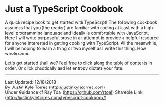 # Just a TypeScript Cookbook
A quick recipe book to get started with TypeScript! The following cookbook assumes that you (the reader) are familiar with coding at least with a high-level programming language and ideally is comfortable with JavaScript. Here I will write purposeful prose in an attempt to provide a helpful resource for anyone interested in getting cooking with TypeScript.  All the meanwhile, I will be hoping to learn a thing or two myself as I write this thing. How wholesome.

Let's get started shall we? Feel free to click along the table of contents in order. Or click chaotically and let entropy dictate your fate.


***
Last Updated: 12/18/2018  
By Justin Kyle Torres (http://justinkyletorres.com)     
Under Guidance of Ray Toal (https://github.com/rtoal)
Shareble Link (http://justinkyletorres.com/typescript-cookbook/)